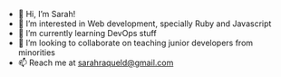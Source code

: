 - 👋 Hi, I’m Sarah!
- 👀 I’m interested in Web development, specially Ruby and Javascript
- 🌱 I’m currently learning DevOps stuff
- 💞️ I’m looking to collaborate on teaching junior developers from minorities
- 📫 Reach me at sarahraqueld@gmail.com

<!---
sarahraqueld/sarahraqueld is a ✨ special ✨ repository because its `README.md` (this file) appears on your GitHub profile.
You can click the Preview link to take a look at your changes.
--->
